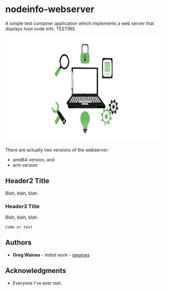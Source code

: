 # nodeinfo-webserver

A simple test container application which implements a web server that displays host node info.
TESTING

<p align="center">
  <img src="./nodeinfo.png" alt="screenshot"
       width="650" height="335">
</p>

There are actually two versions of the webserver:
* amd64 version, and 
* arm version


## Header2 Title

Blah, blah, blah.

### Header3 Title

Blah, blah, blah.

```
Code or text 
```

## Authors

* **Greg Waines** - *Initial work* - [gwaines](https://github.com/gwaines)


## Acknowledgments

* Everyone I've ever met.

